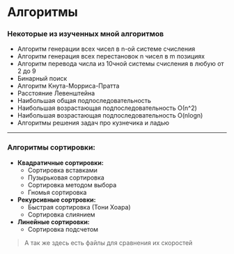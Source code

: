 # Алгоритмы #

### Некоторые из изученных мной алгоритмов ###

- Алгоритм генерации всех чисел в n-ой системе счисления
- Алгоритм генерация всех перестановок n чисел в m позициях
- Алгоритм перевода числа из 10чной системы счисления в любую от 2 до 9
- Бинарный поиск
- Алгоритм Кнута-Морриса-Пратта
- Расстояние Левенштейна
- Наибольшая общая подпоследовательность
- Наибольшая возрастающая подпоследовательность О(n^2)
- Наибольшая возрастающая подпоследовательность O(nlogn)
- Алгоритмы решения задач про кузнечика и ладью

---

### Алгоритмы сортировки: ###
- **Квадратичные сортировки:**
    - Сортировка вставками
    - Пузырьковая сортировка
    - Сортировка методом выбора
    - Гномья сортировка
- **Рекурсивные сортровки:**
    - Быстрая сортировка (Тони Хоара)
    - Сортировка слиянием
- **Линейные сортировки:**
    - Сортировка подсчетом

> А так же здесь есть файлы для сравнения их скоростей